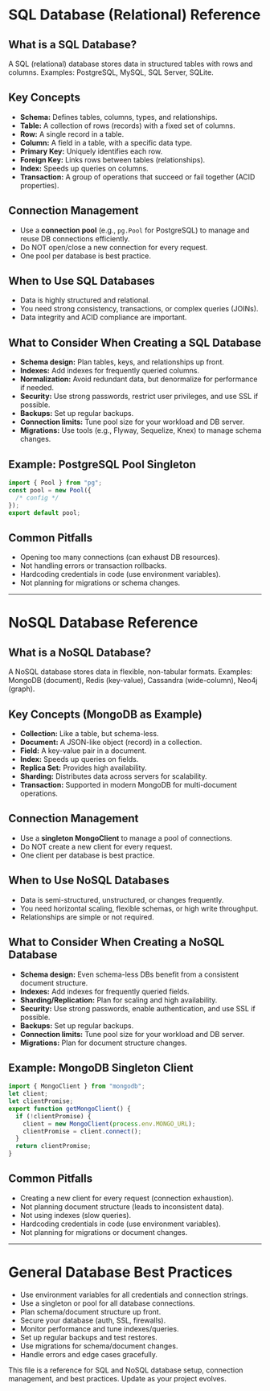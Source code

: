 # SQL Database (Relational) Reference

## What is a SQL Database?

A SQL (relational) database stores data in structured tables with rows and columns. Examples: PostgreSQL, MySQL, SQL Server, SQLite.

## Key Concepts

- **Schema:** Defines tables, columns, types, and relationships.
- **Table:** A collection of rows (records) with a fixed set of columns.
- **Row:** A single record in a table.
- **Column:** A field in a table, with a specific data type.
- **Primary Key:** Uniquely identifies each row.
- **Foreign Key:** Links rows between tables (relationships).
- **Index:** Speeds up queries on columns.
- **Transaction:** A group of operations that succeed or fail together (ACID properties).

## Connection Management

- Use a **connection pool** (e.g., `pg.Pool` for PostgreSQL) to manage and reuse DB connections efficiently.
- Do NOT open/close a new connection for every request.
- One pool per database is best practice.

## When to Use SQL Databases

- Data is highly structured and relational.
- You need strong consistency, transactions, or complex queries (JOINs).
- Data integrity and ACID compliance are important.

## What to Consider When Creating a SQL Database

- **Schema design:** Plan tables, keys, and relationships up front.
- **Indexes:** Add indexes for frequently queried columns.
- **Normalization:** Avoid redundant data, but denormalize for performance if needed.
- **Security:** Use strong passwords, restrict user privileges, and use SSL if possible.
- **Backups:** Set up regular backups.
- **Connection limits:** Tune pool size for your workload and DB server.
- **Migrations:** Use tools (e.g., Flyway, Sequelize, Knex) to manage schema changes.

## Example: PostgreSQL Pool Singleton

```js
import { Pool } from "pg";
const pool = new Pool({
  /* config */
});
export default pool;
```

## Common Pitfalls

- Opening too many connections (can exhaust DB resources).
- Not handling errors or transaction rollbacks.
- Hardcoding credentials in code (use environment variables).
- Not planning for migrations or schema changes.

---

# NoSQL Database Reference

## What is a NoSQL Database?

A NoSQL database stores data in flexible, non-tabular formats. Examples: MongoDB (document), Redis (key-value), Cassandra (wide-column), Neo4j (graph).

## Key Concepts (MongoDB as Example)

- **Collection:** Like a table, but schema-less.
- **Document:** A JSON-like object (record) in a collection.
- **Field:** A key-value pair in a document.
- **Index:** Speeds up queries on fields.
- **Replica Set:** Provides high availability.
- **Sharding:** Distributes data across servers for scalability.
- **Transaction:** Supported in modern MongoDB for multi-document operations.

## Connection Management

- Use a **singleton MongoClient** to manage a pool of connections.
- Do NOT create a new client for every request.
- One client per database is best practice.

## When to Use NoSQL Databases

- Data is semi-structured, unstructured, or changes frequently.
- You need horizontal scaling, flexible schemas, or high write throughput.
- Relationships are simple or not required.

## What to Consider When Creating a NoSQL Database

- **Schema design:** Even schema-less DBs benefit from a consistent document structure.
- **Indexes:** Add indexes for frequently queried fields.
- **Sharding/Replication:** Plan for scaling and high availability.
- **Security:** Use strong passwords, enable authentication, and use SSL if possible.
- **Backups:** Set up regular backups.
- **Connection limits:** Tune pool size for your workload and DB server.
- **Migrations:** Plan for document structure changes.

## Example: MongoDB Singleton Client

```js
import { MongoClient } from "mongodb";
let client;
let clientPromise;
export function getMongoClient() {
  if (!clientPromise) {
    client = new MongoClient(process.env.MONGO_URL);
    clientPromise = client.connect();
  }
  return clientPromise;
}
```

## Common Pitfalls

- Creating a new client for every request (connection exhaustion).
- Not planning document structure (leads to inconsistent data).
- Not using indexes (slow queries).
- Hardcoding credentials in code (use environment variables).
- Not planning for migrations or document changes.

---

# General Database Best Practices

- Use environment variables for all credentials and connection strings.
- Use a singleton or pool for all database connections.
- Plan schema/document structure up front.
- Secure your database (auth, SSL, firewalls).
- Monitor performance and tune indexes/queries.
- Set up regular backups and test restores.
- Use migrations for schema/document changes.
- Handle errors and edge cases gracefully.

This file is a reference for SQL and NoSQL database setup, connection management, and best practices. Update as your project evolves.
